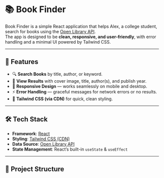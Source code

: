 # 📚 Book Finder

Book Finder is a simple React application that helps Alex, a college student, search for books using the [Open Library API](https://openlibrary.org/developers/api).  
The app is designed to be **clean, responsive, and user-friendly**, with error handling and a minimal UI powered by Tailwind CSS.

---

## 🚀 Features
- 🔍 **Search Books** by title, author, or keyword.  
- 📖 **View Results** with cover image, title, author(s), and publish year.  
- 📱 **Responsive Design** — works seamlessly on mobile and desktop.  
- ⚡ **Error Handling** — graceful messages for network errors or no results.  
- 🎨 **Tailwind CSS (via CDN)** for quick, clean styling.

---

## 🛠️ Tech Stack
- **Framework**: [React](https://react.dev/)  
- **Styling**: [Tailwind CSS (CDN)](https://tailwindcss.com/docs/installation/play-cdn)  
- **Data Source**: [Open Library API](https://openlibrary.org/developers/api)  
- **State Management**: React’s built-in `useState` & `useEffect`  

---

## 📂 Project Structure
